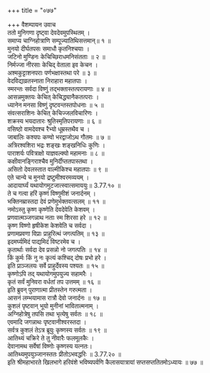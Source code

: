 +++
title = "०७७"

+++
वैशम्पायन उवाच  
ततो मुनिगणा दृष्ट्वा देवदेवमुपस्थितम् ।  
समाप्य चाग्निहोत्राणि सम्पूज्यातिथिसत्तमान्॥ १ ॥  
मुनयो दीर्घतपसः समाधौ कृतनिश्चयाः ।  
जटिनो मुण्डिनः केचिच्छिराधमनिसंतताः ॥ २ ॥  
निर्मज्जा नीरसाः केचिद् वेताला इव केचन ।  
अश्मकुट्टाशनपराः पर्णभक्षास्तथा परे ॥ ३ ॥  
वेदविद्याव्रतस्नाता निराहारा महातपाः ।  
स्मरन्तः सर्वदा विष्णुं तद्भक्तास्तत्परायणाः ॥ ४ ॥  
आसन्नमुक्तयः केचित् केचिद्ध्यानैकतत्पराः ।  
ध्यानेन मनसा विष्णुं दृष्टवन्तस्तपोधनाः ॥ ५ ॥  
संवत्सराशिनः केचित् केचिज्जलविचारिणः ।  
शक्रस्य भयदातारः श्रुतिस्मृतिपरायणाः ॥ ६ ॥  
वसिष्ठो वामदेवश्च रैभ्यो धूम्रस्तथैव च ।  
जाबालिः कश्यपः कण्वो भरद्वाजोऽथ गौतमः ॥ ७ ॥  
अत्रिरश्वशिरा भद्रः शङ्खः शङ्खनिधिः कुणिः ।  
पाराशर्यः पवित्राक्षो याज्ञवल्क्यो महामनाः ॥ ८ ॥  
कक्षीवानङ्गिराश्चैव मुनिर्दीप्ततपास्तथा ।  
असितो देवलस्तात वाल्मीकिश्च महातपाः ॥ ९ ॥  
एते चान्ये च मुनयो द्रष्टुमीश्वरमव्ययम् ।  
आदायार्घ्यं यथायोगमुटजात्स्वात्समाययुः॥ 3.77.१० ॥  
ते च गत्वा हरिं कृष्णं विष्णुमीशं जनार्दनम् ।  
भक्तिनम्रास्तदा देवं प्रणेमुर्भक्तवत्सलम् ॥ ११ ॥  
नमोऽस्तु कृष्ण कृष्णेति देवदेवेति केशवम् ।  
प्रणवात्मञ्जगन्नाथ नताः स्म शिरसा हरे ॥ १२ ॥  
कृष्ण विष्णो हृषीकेश केशवेति च सर्वदा ।  
प्रणामप्रवणा विप्राः प्राहुरित्थं जगत्पतिम् ॥ १३ ॥  
इदमर्घ्यमिदं पाद्यमिदं विष्टरमेव च ।  
कृतार्थाः सर्वदा देव प्रसन्नो नो जगत्पतिः ॥ १४ ॥  
किं कुर्मः किं नु नः कृत्यं कश्चिद् दोषः प्रभो हरे ।  
इति प्राञ्जलयः सर्वे प्राहुर्देवस्य पश्यतः ॥ १५ ॥  
कृष्णोऽपि तद् यथायोगमुपयुज्य सहामरैः ।  
कृतं सर्वं मुनिवरा वर्धतां तप उत्तमम् ॥ १६ ॥  
इति ब्रुवन् पुराणात्मा प्रीतस्तेन गरुत्मता ।  
आसनं लम्भयामास रात्रौ देवो जनार्दनः ॥ १७ ॥  
कुशलं पृष्टवान् भूयो मुनीनां भावितात्मनाम् ।  
अग्निहोत्रेषु तपसि तथा भृत्येषु सर्वतः ॥ १८ ॥  
एवमादि जगन्नाथः पृष्टवानीश्वरस्तदा ।  
सर्वत्र कुशलं तेऽत्र ब्रूयुः कृष्णस्य सर्वतः ॥ १९ ॥  
आतिथ्यं चक्रिरे ते तु नीवारैः फलमूलकैः ।  
देवानामथ सर्वेषां विष्णोः कृष्णस्य यत्नतः।  
आतिथ्यमुपयुञ्जानस्ततः प्रीतोऽभवद्धरिः ॥ 3.77.२० ॥  
इति श्रीमहाभारते खिलभागे हरिवंशे भविष्यपर्वणि कैलासयात्रायां सप्तसप्ततितमोऽध्यायः ॥ ७७ ॥